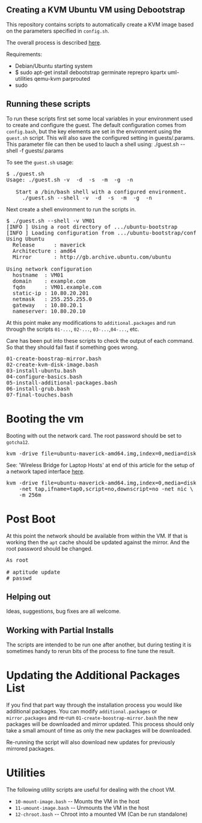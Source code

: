 Creating a KVM Ubuntu VM using Debootstrap
------------------------------------------

This repository contains scripts to automatically create a KVM image
based on the parameters specified in `config.sh`.

The overall process is described [here](http://blog.ericwhite.ca/articles/2010/10/kvm-ubuntu-vm-using-debootstrap/).

Requirements:

 * Debian/Ubuntu starting system
 * $ sudo apt-get install debootstrap germinate reprepro kpartx uml-utilities qemu-kvm parprouted
 * sudo

Running these scripts
---------------------

To run these scripts first set some local variables in your
environment used to create and configure the guest.  The default
configuration comes from `config.bash`, but the key elements are set
in the environment using the `guest.sh` script.  This will also save
the configured setting in guests/<hostname>.params.  This parameter
file can then be used to lauch a shell using: 
   ./guest.sh --shell -f guests/<hostname>.params 

To see the `guest.sh` usage:

<pre>
$ ./guest.sh
Usage: ./guest.sh -v <HOSTNAME> -d <DOMAINNAME> -s <STATICIP> -m <NETMASK> -g <GATEWAY> -n <NAMESERVER>

   Start a /bin/bash shell with a configured environment.
     ./guest.sh --shell -v <HOSTNAME> -d <DOMAINNAME> -s <STATICIP> -m <NETMASK> -g <GATEWAY> -n <NAMESERVER>
</pre>

Next create a shell environment to run the scripts in.

<pre>
$ ./guest.sh --shell -v VM01
[INFO ] Using a root directory of .../ubuntu-bootstrap
[INFO ] Loading configuration from .../ubuntu-bootstrap/config.bash
Using Ubuntu
  Release      : maverick
  Architecture : amd64
  Mirror       : http://gb.archive.ubuntu.com/ubuntu

Using network configuration
  hostname  : VM01
  domain    : example.com
  fqdn      : VM01.example.com
  static-ip : 10.80.20.201
  netmask   : 255.255.255.0
  gateway   : 10.80.20.1
  nameserver: 10.80.20.10
</pre>

At this point make any modifications to `additional.packages` and run
through the scripts `01-...`, `02-...`, `03-...`,`04-...`, etc.

Care has been put into these scripts to check the output of each
command.  So that they should fail fast if something goes wrong.

<pre>
01-create-boostrap-mirror.bash
02-create-kvm-disk-image.bash
03-install-ubuntu.bash
04-configure-basics.bash
05-install-additional-packages.bash
06-install-grub.bash
07-final-touches.bash
</pre>

Booting the vm
==============

Booting with out the network card.  The root password should be set to `gotcha12`.

<pre>
kvm -drive file=ubuntu-maverick-amd64.img,index=0,media=disk -m 256m
</pre>

See: 'Wireless Bridge for Laptop Hosts' at end of this article for
the setup of a network taped interface [here](http://blog.ericwhite.ca/articles/2010/10/kvm-ubuntu-vm-using-debootstrap/).

<pre>
kvm -drive file=ubuntu-maverick-amd64.img,index=0,media=disk \
    -net tap,ifname=tap0,script=no,downscript=no -net nic \
    -m 256m
</pre>

Post Boot
=========

At this point the network should be available from within the VM.  If
that is working then the `apt` cache should be updated against the
mirror.  And the root password should be changed.

<pre>
As root

# aptitude update
# passwd
</pre>


Helping out
-----------
Ideas, suggestions, bug fixes are all welcome.


Working with Partial Installs
-----------------------------

The scripts are intended to be run one after another, but during
testing it is sometimes handy to rerun bits of the process to fine
tune the result.

Updating the Additional Packages List
===================================== 

If you find that part way through the installation process you would
like additional packages.  You can modify `additional.packages` or
`mirror.packages` and re-run `01-create-boostrap-mirror.bash` the new
packages will be downloaded and mirror updated.  This process should
only take a small amount of time as only the new packages will be
downloaded.

Re-running the script will also download new updates for previously
mirrored packages.

Utilities
=========
The following utility scripts are useful for dealing with the choot VM.

 * `10-mount-image.bash` -- Mounts the VM in the host
 * `11-umount-image.bash` -- Unmounts the VM in the host
 * `12-chroot.bash` -- Chroot into a mounted VM (Can be run standalone)
